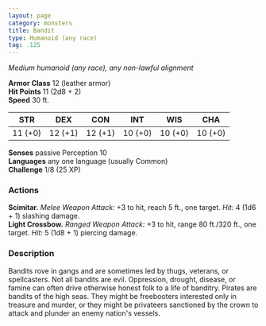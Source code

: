 ```yaml
---
layout: page
category: monsters
title: Bandit
type: Humanoid (any race)
tag: .125
---
```

_Medium humanoid (any race), any non-lawful alignment_

**Armor Class** 12 (leather armor)    
**Hit Points** 11 (2d8 + 2)    
**Speed** 30 ft. 

| STR     | DEX     | CON     | INT     | WIS     | CHA     |
|---------|---------|---------|---------|---------|---------|
| 11 (+0) | 12 (+1) | 12 (+1) | 10 (+0) | 10 (+0) | 10 (+0) | 

**Senses** passive Perception 10    
**Languages** any one language (usually Common)    
**Challenge** 1/8 (25 XP) 

### Actions 
**Scimitar.** _Melee Weapon Attack:_ +3 to hit, reach 5 ft., one target. _Hit:_ 4 (1d6 + 1) slashing damage.    
**Light Crossbow.** _Ranged Weapon Attack:_ +3 to hit, range 80 ft./320 ft., one target. _Hit:_ 5 (1d8 + 1) piercing damage. 

### Description
Bandits rove in gangs and are sometimes led by thugs, veterans, or spellcasters. Not all bandits are evil. Oppression, drought, disease, or famine can often drive otherwise honest folk to a life of banditry. Pirates are bandits of the high seas. They might be freebooters interested only in treasure and murder, or they might be privateers sanctioned by the crown to attack and plunder an enemy nation's vessels. 